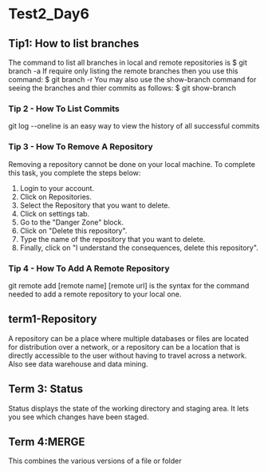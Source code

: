 # Test2_Day6
## Tip1: How to list branches
The command to list all branches in local and remote repositories is
$ git branch -a
If require only listing the remote branches then you use this command:
$ git branch -r
You may also use the show-branch command for seeing the branches and thier commits as follows:
$ git show-branch



### Tip 2 - How To List Commits
git log --oneline is an easy way to view the history of all successful commits

### Tip 3 - How To Remove A Repository
Removing a repository cannot be done on your local machine. To complete this task, you complete the steps below:

1. Login to your account.
2. Click on Repositories.
3. Select the Repository that you want to delete.
4. Click on settings tab.
5. Go to the "Danger Zone" block.
6. Click on "Delete this repository".
7. Type the name of the repository that you want to delete.
8. Finally, click on "I understand the consequences, delete this repository".

### Tip 4 - How To Add A Remote Repository
git remote add [remote name] [remote url] is the syntax for the command needed to add a remote repository to your local one.


## term1-Repository
 A repository can be a place where multiple databases or files are located for distribution over a network, or a repository can be a location that is directly accessible to the user without having to travel across a network. Also see data warehouse and data mining.
 

## Term 3: Status
Status displays the state of the working directory and staging area. It lets you see which changes have been staged.
## Term 4:MERGE
This combines the various versions of a file or folder


